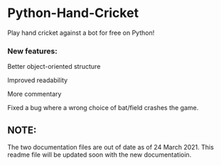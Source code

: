 # Python-Hand-Cricket
Play hand cricket against a bot for free on Python!
### New features:
Better object-oriented structure

Improved readability

More commentary

Fixed a bug where a wrong choice of bat/field crashes the game.

## NOTE: 

The two documentation files are out of date as of 24 March 2021. This readme file will be updated soon with the new documentatioin.
